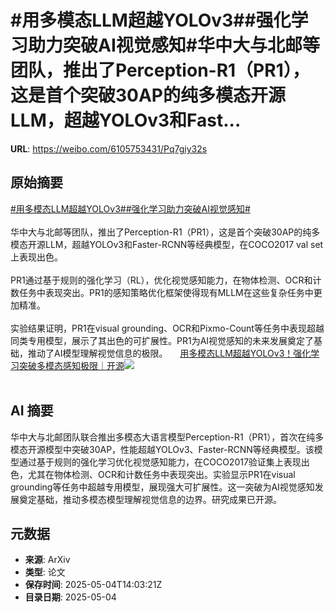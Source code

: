 # #用多模态LLM超越YOLOv3##强化学习助力突破AI视觉感知#华中大与北邮等团队，推出了Perception-R1（PR1），这是首个突破30AP的纯多模态开源LLM，超越YOLOv3和Fast...

**URL**: https://weibo.com/6105753431/Pq7giy32s

## 原始摘要

<a href="https://m.weibo.cn/search?containerid=231522type%3D1%26t%3D10%26q%3D%23%E7%94%A8%E5%A4%9A%E6%A8%A1%E6%80%81LLM%E8%B6%85%E8%B6%8AYOLOv3%23&amp;extparam=%23%E7%94%A8%E5%A4%9A%E6%A8%A1%E6%80%81LLM%E8%B6%85%E8%B6%8AYOLOv3%23" data-hide=""><span class="surl-text">#用多模态LLM超越YOLOv3#</span></a><a href="https://m.weibo.cn/search?containerid=231522type%3D1%26t%3D10%26q%3D%23%E5%BC%BA%E5%8C%96%E5%AD%A6%E4%B9%A0%E5%8A%A9%E5%8A%9B%E7%AA%81%E7%A0%B4AI%E8%A7%86%E8%A7%89%E6%84%9F%E7%9F%A5%23&amp;extparam=%23%E5%BC%BA%E5%8C%96%E5%AD%A6%E4%B9%A0%E5%8A%A9%E5%8A%9B%E7%AA%81%E7%A0%B4AI%E8%A7%86%E8%A7%89%E6%84%9F%E7%9F%A5%23" data-hide=""><span class="surl-text">#强化学习助力突破AI视觉感知#</span></a><br><br>华中大与北邮等团队，推出了Perception-R1（PR1），这是首个突破30AP的纯多模态开源LLM，超越YOLOv3和Faster-RCNN等经典模型，在COCO2017 val set上表现出色。<br><br>PR1通过基于规则的强化学习（RL），优化视觉感知能力，在物体检测、OCR和计数任务中表现突出。PR1的感知策略优化框架使得现有MLLM在这些复杂任务中更加精准。<br><br>实验结果证明，PR1在visual grounding、OCR和Pixmo-Count等任务中表现超越同类专用模型，展示了其出色的可扩展性。PR1为AI视觉感知的未来发展奠定了基础，推动了AI模型理解视觉信息的极限。 <a href="https://weibo.com/ttarticle/p/show?id=2309405162244471390210" data-hide=""><span class="url-icon"><img style="width: 1rem;height: 1rem" src="https://h5.sinaimg.cn/upload/2015/09/25/3/timeline_card_small_article_default.png" referrerpolicy="no-referrer"></span><span class="surl-text">用多模态LLM超越YOLOv3！强化学习突破多模态感知极限｜开源</span></a><img style="" src="https://tvax2.sinaimg.cn/large/006Fd7o3ly1i12cp11c2oj30iw0anq3r.jpg" referrerpolicy="no-referrer"><br><br>

## AI 摘要

华中大与北邮团队联合推出多模态大语言模型Perception-R1（PR1），首次在纯多模态开源模型中突破30AP，性能超越YOLOv3、Faster-RCNN等经典模型。该模型通过基于规则的强化学习优化视觉感知能力，在COCO2017验证集上表现出色，尤其在物体检测、OCR和计数任务中表现突出。实验显示PR1在visual grounding等任务中超越专用模型，展现强大可扩展性。这一突破为AI视觉感知发展奠定基础，推动多模态模型理解视觉信息的边界。研究成果已开源。

## 元数据

- **来源**: ArXiv
- **类型**: 论文
- **保存时间**: 2025-05-04T14:03:21Z
- **目录日期**: 2025-05-04
